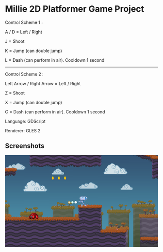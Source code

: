 # Millie 2D Platformer Game Project

Control Scheme 1 : 

A / D = Left / Right

J = Shoot

K = Jump (can double jump)

L = Dash (can perform in air). Cooldown 1 second

---

Control Scheme 2 : 

Left Arrow / Right Arrow = Left / Right

Z = Shoot

X = Jump (can double jump)

C = Dash (can perform in air). Cooldown 1 second





Language: GDScript

Renderer: GLES 2

## Screenshots

![Player shooting in the direction of an enemy](screenshots/shoot.png)
